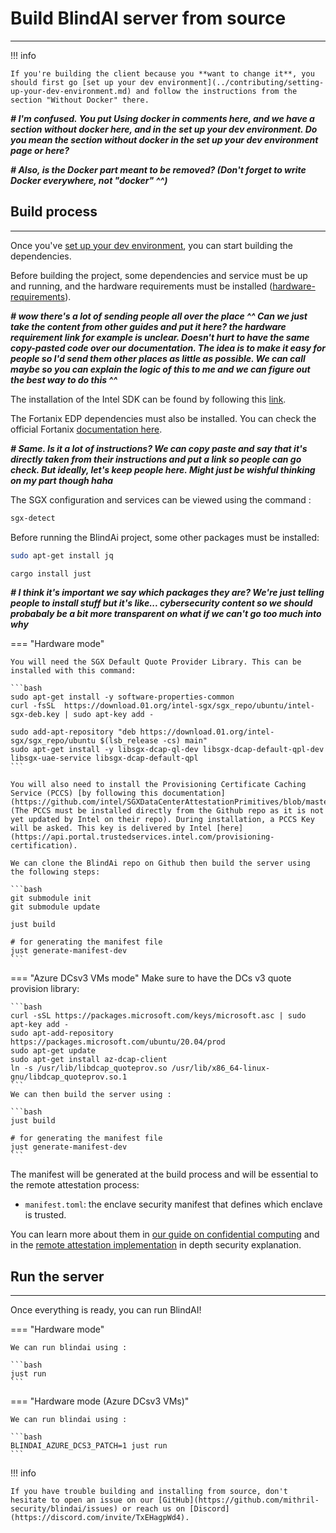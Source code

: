 # Build BlindAI server from source
________________________________________

!!! info

    If you're building the client because you **want to change it**, you should first go [set up your dev environment](../contributing/setting-up-your-dev-environment.md) and follow the instructions from the section "Without Docker" there.

***# I'm confused. You put Using docker in comments here, and we have a section without docker here, and in the set up your dev environment. Do you mean the section without docker in the set up your dev environment page or here?***

***# Also, is the Docker part meant to be removed? (Don't forget to write Docker everywhere, not "docker" ^^)***

<!-- ## Using Docker 🐳
___________________________________

### Build process

You can build the whole project by using our Docker image. We have set up the Docker image to have a reproducible build no matter the environment. You can start the process with those commands:


=== "Hardware mode"
    ```bash
    cd server

    DOCKER_BUILDKIT=1 docker build \
        --target hardware \
        -t mithrilsecuritysas/blindai-server:latest \
        -f ./docker/build.dockerfile \
        .
    ```
    This will create a manifest file with `allow_debug = false`. To change that, use `-e MANIFEST_ALLOW_DEBUG=true` when building.

=== "Hardware mode (Azure DCsv3 VMs)"
    ```bash
    cd server

    DOCKER_BUILDKIT=1 docker build \
        --target hardware-dcsv3 \
        -t mithrilsecuritysas/blindai-server-dcsv3:latest \
        -f ./docker/build.dockerfile \
        .
    ```
    This will create a manifest file with `allow_debug = false`. To change that, use `-e MANIFEST_ALLOW_DEBUG=true` when building.

!!! info
    If your goal is to obtain a manifest.toml file to connect to a distant server. You should build the image in hardware mode (sgx support isn't needed for compilation). You can then extract it by running:
    ```bash
    docker run --rm <image_name> cat /root/manifest.toml > manifest.toml
    ``` -->
<!--
### Running
You can use these images by following the instructions of either the [deploy on premise guide](../../deploy-on-premise.md) or the [cloud deployment guide](../../cloud-deployment.md).


## Without Docker 
________________________
-->

## Build process
____________________

Once you've [set up your dev environment](../contributing/setting-up-your-dev-environment.md "mention"), you can start building the dependencies.

Before building the project, some dependencies and service must be up and running, and the hardware requirements must be installed ([hardware-requirements](../../tutorials/core/installation.md)).

***# wow there's a lot of sending people all over the place ^^ Can we just take the content from other guides and put it here? the hardware requirement link for example is unclear. Doesn't hurt to have the same copy-pasted code over our documentation. The idea is to make it easy for people so I'd send them other places as little as possible. We can call maybe so you can explain the logic of this to me and we can figure out the best way to do this ^^***

The installation of the Intel SDK can be found by following this [link](https://github.com/intel/linux-sgx).

The Fortanix EDP dependencies must also be installed. You can check the official Fortanix [documentation here](https://edp.fortanix.com/docs/installation/guide/).

***# Same. Is it a lot of instructions? We can copy paste and say that it's directly taken from their instructions and put a link so people can go check. But ideally, let's keep people here. Might just be wishful thinking on my part though haha***


The SGX configuration and services can be viewed using the command :

```bash
sgx-detect
```

Before running the BlindAi project, some other packages must be installed:
```bash
sudo apt-get install jq

cargo install just
```

***# I think it's important we say which packages they are? We're just telling people to install stuff but it's like... cybersecurity content so we should probabaly be a bit more transparent on what if we can't go too much into why***



=== "Hardware mode"


    You will need the SGX Default Quote Provider Library. This can be installed with this command:

    ```bash
    sudo apt-get install -y software-properties-common
    curl -fsSL  https://download.01.org/intel-sgx/sgx_repo/ubuntu/intel-sgx-deb.key | sudo apt-key add -

    sudo add-apt-repository "deb https://download.01.org/intel-sgx/sgx_repo/ubuntu $(lsb_release -cs) main"
    sudo apt-get install -y libsgx-dcap-ql-dev libsgx-dcap-default-qpl-dev libsgx-uae-service libsgx-dcap-default-qpl
    ```

    You will also need to install the Provisioning Certificate Caching Service (PCCS) [by following this documentation](https://github.com/intel/SGXDataCenterAttestationPrimitives/blob/master/QuoteGeneration/pccs/README.md) (The PCCS must be installed directly from the Github repo as it is not yet updated by Intel on their repo). During installation, a PCCS Key will be asked. This key is delivered by Intel [here](https://api.portal.trustedservices.intel.com/provisioning-certification).

    We can clone the BlindAi repo on Github then build the server using the following steps:

    ```bash
    git submodule init
    git submodule update

    just build

    # for generating the manifest file
    just generate-manifest-dev
    ```

=== "Azure DCsv3 VMs mode"
    Make sure to have the DCs v3 quote provision library:

    ```bash
    curl -sSL https://packages.microsoft.com/keys/microsoft.asc | sudo apt-key add -
    sudo apt-add-repository https://packages.microsoft.com/ubuntu/20.04/prod
    sudo apt-get update
    sudo apt-get install az-dcap-client
    ln -s /usr/lib/libdcap_quoteprov.so /usr/lib/x86_64-linux-gnu/libdcap_quoteprov.so.1
    ```
    We can then build the server using :

    ```bash
    just build

    # for generating the manifest file
    just generate-manifest-dev
    ```

The manifest will be generated at the build process and will be essential to the remote attestation process:

* `manifest.toml`: the enclave security manifest that defines which enclave is trusted.


You can learn more about them in [our guide on confidential computing](../../getting-started/confidential_computing.md) and in the [remote attestation implementation](../../security/remote_attestation.md) in depth security explanation.

## Run the server
____________________________

Once everything is ready, you can run BlindAI!

=== "Hardware mode"

    We can run blindai using :

    ```bash
    just run
    ```


=== "Hardware mode (Azure DCsv3 VMs)"

	We can run blindai using :

    ```bash
    BLINDAI_AZURE_DCS3_PATCH=1 just run
    ```


!!! info

    If you have trouble building and installing from source, don't hesitate to open an issue on our [GitHub](https://github.com/mithril-security/blindai/issues) or reach us on [Discord](https://discord.com/invite/TxEHagpWd4).
